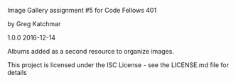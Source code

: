 Image Gallery assignment #5 for Code Fellows 401

by Greg Katchmar

1.0.0  2016-12-14

Albums added as a second resource to organize images.

This project is licensed under the ISC License - see the LICENSE.md file for details
